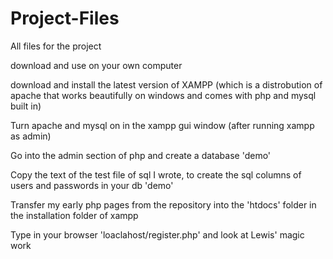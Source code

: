 # Project-Files
All files for the project

download and use on your own computer

download and install the latest version of XAMPP
(which is a distrobution of apache that works beautifully on windows and comes with php and mysql built in)

Turn apache and mysql on in the xampp gui window (after running xampp as admin)

Go into the admin section of php and create a database 'demo'

Copy the text of the test file of sql I wrote, to create the sql columns of users and passwords in your db 'demo'

Transfer my early php pages from the repository into the 'htdocs' folder in the installation folder of xampp

Type in your browser 'loaclahost/register.php' and look at Lewis' magic work